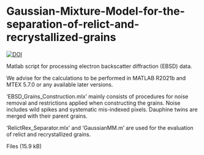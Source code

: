 # Gaussian-Mixture-Model-for-the-separation-of-relict-and-recrystallized-grains
[![DOI](https://zenodo.org/badge/DOI/10.5281/zenodo.7023930.svg)](https://doi.org/10.5281/zenodo.7023930)

Matlab script for processing electron backscatter diffraction (EBSD) data. 

We advise for the calculations to be performed in MATLAB R2021b and MTEX 5.7.0 or any available later versions.

‘EBSD_Grains_Construction.mlx’ mainly consists of procedures for noise removal and restrictions applied when constructing the grains. Noise includes wild spikes and systematic mis-indexed pixels. Dauphine twins are merged with their parent grains.

‘RelictRex_Separator.mlx’ and ‘GaussianMM.m’ are used for the evaluation of relict and recrystallized grains.

Files (15.9 kB)
